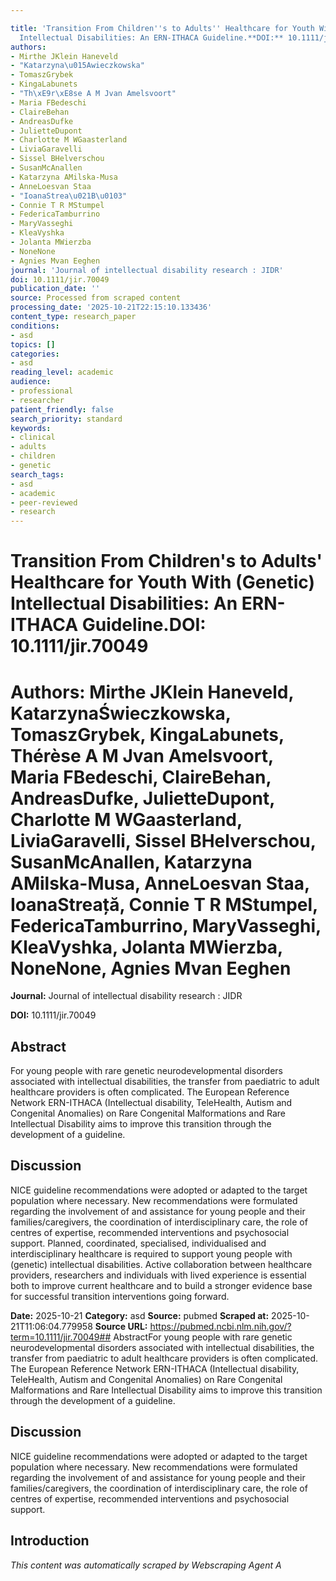 ```yaml
---

title: 'Transition From Children''s to Adults'' Healthcare for Youth With (Genetic)
  Intellectual Disabilities: An ERN-ITHACA Guideline.**DOI:** 10.1111/jir.70049'
authors:
- Mirthe JKlein Haneveld
- "Katarzyna\u015Awieczkowska"
- TomaszGrybek
- KingaLabunets
- "Th\xE9r\xE8se A M Jvan Amelsvoort"
- Maria FBedeschi
- ClaireBehan
- AndreasDufke
- JulietteDupont
- Charlotte M WGaasterland
- LiviaGaravelli
- Sissel BHelverschou
- SusanMcAnallen
- Katarzyna AMilska-Musa
- AnneLoesvan Staa
- "IoanaStrea\u021B\u0103"
- Connie T R MStumpel
- FedericaTamburrino
- MaryVasseghi
- KleaVyshka
- Jolanta MWierzba
- NoneNone
- Agnies Mvan Eeghen
journal: 'Journal of intellectual disability research : JIDR'
doi: 10.1111/jir.70049
publication_date: ''
source: Processed from scraped content
processing_date: '2025-10-21T22:15:10.133436'
content_type: research_paper
conditions:
- asd
topics: []
categories:
- asd
reading_level: academic
audience:
- professional
- researcher
patient_friendly: false
search_priority: standard
keywords:
- clinical
- adults
- children
- genetic
search_tags:
- asd
- academic
- peer-reviewed
- research
---
```




# Transition From Children's to Adults' Healthcare for Youth With (Genetic) Intellectual Disabilities: An ERN-ITHACA Guideline.**DOI:** 10.1111/jir.70049

# **Authors:** Mirthe JKlein Haneveld, KatarzynaŚwieczkowska, TomaszGrybek, KingaLabunets, Thérèse A M Jvan Amelsvoort, Maria FBedeschi, ClaireBehan, AndreasDufke, JulietteDupont, Charlotte M WGaasterland, LiviaGaravelli, Sissel BHelverschou, SusanMcAnallen, Katarzyna AMilska-Musa, AnneLoesvan Staa, IoanaStreață, Connie T R MStumpel, FedericaTamburrino, MaryVasseghi, KleaVyshka, Jolanta MWierzba, NoneNone, Agnies Mvan Eeghen

**Journal:** Journal of intellectual disability research : JIDR

**DOI:** 10.1111/jir.70049

## Abstract

For young people with rare genetic neurodevelopmental disorders associated with intellectual disabilities, the transfer from paediatric to adult healthcare providers is often complicated. The European Reference Network ERN-ITHACA (Intellectual disability, TeleHealth, Autism and Congenital Anomalies) on Rare Congenital Malformations and Rare Intellectual Disability aims to improve this transition through the development of a guideline.
## Discussion
NICE guideline recommendations were adopted or adapted to the target population where necessary. New recommendations were formulated regarding the involvement of and assistance for young people and their families/caregivers, the coordination of interdisciplinary care, the role of centres of expertise, recommended interventions and psychosocial support.
Planned, coordinated, specialised, individualised and interdisciplinary healthcare is required to support young people with (genetic) intellectual disabilities. Active collaboration between healthcare providers, researchers and individuals with lived experience is essential both to improve current healthcare and to build a stronger evidence base for successful transition interventions going forward.

**Date:** 2025-10-21
**Category:** asd
**Source:** pubmed
**Scraped at:** 2025-10-21T11:06:04.779958
**Source URL:** https://pubmed.ncbi.nlm.nih.gov/?term=10.1111/jir.70049## AbstractFor young people with rare genetic neurodevelopmental disorders associated with intellectual disabilities, the transfer from paediatric to adult healthcare providers is often complicated. The European Reference Network ERN-ITHACA (Intellectual disability, TeleHealth, Autism and Congenital Anomalies) on Rare Congenital Malformations and Rare Intellectual Disability aims to improve this transition through the development of a guideline.
## Discussion
NICE guideline recommendations were adopted or adapted to the target population where necessary. New recommendations were formulated regarding the involvement of and assistance for young people and their families/caregivers, the coordination of interdisciplinary care, the role of centres of expertise, recommended interventions and psychosocial support.
## Introduction
*This content was automatically scraped by Webscraping Agent A*